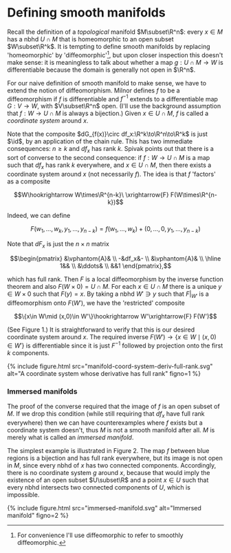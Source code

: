 # Defining smooth manifolds


Recall the definition of a *topological* manifold $M\subset\R^n$:
every $x\in M$ has a nbhd $U\cap M$ that is homeomorphic to an open
subset $W\subset\R^k$. It is tempting to define smooth manifolds by
replacing 'homeomorphic' by 'diffeomorphic'[^1], but upon
closer inspection this doesn't make sense: it is meaningless to talk
about whether a map $g:U\cap M\to W$ is differentiable because the
domain is generally not open in $\R^n$.

For our naive definition of smooth manifold to make sense, we have
to extend the notion of diffeomorphism. Milnor defines $f$ to be a
diffeomorphism if $f$ is differentiable and $f^{-1}$ extends to a
differentiable map $G:V\to W$, with $V\subset\R^n$ open. (I'll use the
background assumption that $f:W\to U\cap M$ is always a bijection.)
Given $x\in U\cap M$, $f$ is called a *coordinate system* around $x$.

Note that the composite $dG_{f(x)}\circ df_x:\R^k\to\R^n\to\R^k$ is
just $\id$, by an application of the chain rule. This has two
immediate consequences: $n\ge k$ and $df_x$ has rank $k$. Spivak
points out that there is a sort of converse to the second consequence:
if $f:W\to U\cap M$ is a map such that $df_x$ has rank $k$ everywhere,
and $x\in U\cap M$, then there exists a coordinate system around $x$
(not necessarily $f$). The idea is that $f$ 'factors' as a composite

$$W\hookrightarrow W\times\R^{n-k}\ \xrightarrow{F} F(W\times\R^{n-k})$$

Indeed, we can define

$$F(w_1,\ldots,w_k,y_1,\ldots,y_{n-k})=f(w_1,\ldots,w_k)+(0,\ldots,0,y_1,\ldots,y_{n-k})$$

Note that $dF_x$ is just the $n\times n$ matrix

$$\begin{pmatrix}
&\vphantom{A}& \\
-&df_x&- \\
&\vphantom{A}& \\
\hline
1&& \\
&\ddots& \\
&&1
\end{pmatrix},$$

which has full rank. Then $F$ is a local diffeomorphism by the inverse
function theorem and also $F(W\times0)=U\cap M$. For each $x\in U\cap
M$ there is a unique $y\in W\times0$ such that $F(y)=x$. By taking a
nbhd $W'\ni y$ such that $F|_{W'}$ is a diffeomorphism onto $F(W')$,
we have the 'restricted' composite

$$\{x\in W\mid (x,0)\in W'\}\hookrightarrow W'\xrightarrow{F} F(W')$$

(See Figure 1.) It is straightforward to verify that
this is our desired coordinate system around $x$. The required inverse
$F(W')\to\{x\in W\mid (x,0)\in W'\}$ is differentiable since it is
just $F^{-1}$ followed by projection onto the first $k$ components.

{% include figure.html src="manifold-coord-system-deriv-full-rank.svg"
alt="A coordinate system whose derivative has full rank"
figno=1 %}

### Immersed manifolds

The proof of the converse required that the image of $f$ is an open
subset of $M$. If we drop this condition (while still requiring that
$df_x$ have full rank everywhere) then we can have counterexamples
where $f$ exists but a coordinate system doesn't, thus $M$ is not a
smooth manifold after all. $M$ is merely what is called an
*immersed manifold*.

The simplest example is illustrated in Figure 2. The map $f$ between
blue regions is a bijection and has full rank everywhere, but its
image is not open in $M$, since every nbhd of $x$ has two connected
components. Accordingly, there is no coordinate system $g$ around $x$,
because that would imply the existence of an open subset $U\subset\R$
and a point $x\in U$ such that every nbhd intersects two connected
components of $U$, which is impossible.

{% include figure.html src="immersed-manifold.svg"
alt="Immersed manifold"
figno=2 %}

[^1]: For convenience I'll use diffeomorphic to refer to smoothly diffeomorphic.